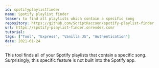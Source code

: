 ```yaml
---
id: spotifyplaylistfinder
name: Spotify playlist finder
teaser: to find all playlists which contain a specific song
repository: https://github.com/ScriptRaccoon/spotify-playlist-finder
url: https://spotify-playlist-finder.onrender.com/
tutorial:
tags: ["Tool", "Express", "Vanilla JS", "Authentication"]
date: 2021-01-24
---
```


This tool finds all of your Spotify playlists that contain a specific song. Surprisingly, this specific feature is not built into the Spotify app.
